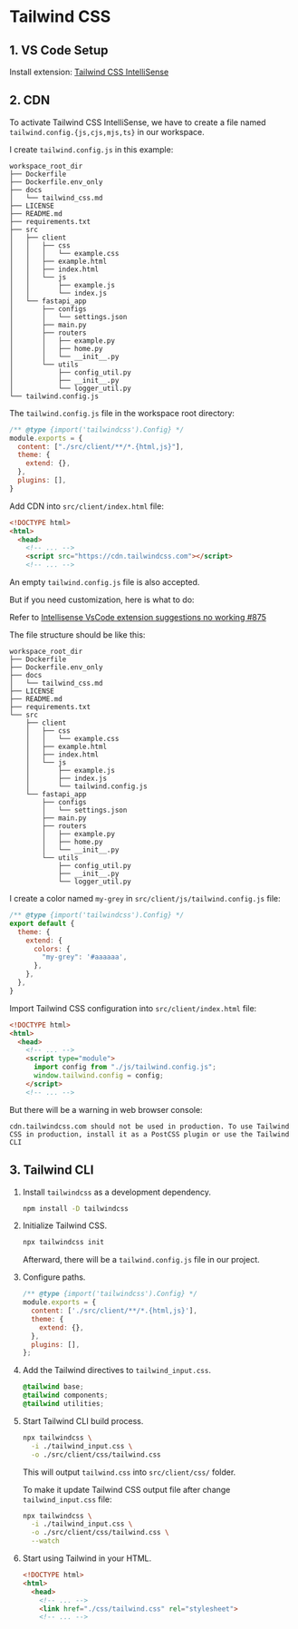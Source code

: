 # Tailwind CSS

## 1. VS Code Setup

Install extension: [Tailwind CSS IntelliSense](https://marketplace.visualstudio.com/items?itemName=bradlc.vscode-tailwindcss)

## 2. CDN

To activate Tailwind CSS IntelliSense, we have to create a file named
`tailwind.config.{js,cjs,mjs,ts}` in our workspace.

I create `tailwind.config.js` in this example:

  ```text
  workspace_root_dir
  ├── Dockerfile
  ├── Dockerfile.env_only
  ├── docs
  │   └── tailwind_css.md
  ├── LICENSE
  ├── README.md
  ├── requirements.txt
  ├── src
  │   ├── client
  │   │   ├── css
  │   │   │   └── example.css
  │   │   ├── example.html
  │   │   ├── index.html
  │   │   └── js
  │   │       ├── example.js
  │   │       └── index.js
  │   └── fastapi_app
  │       ├── configs
  │       │   └── settings.json
  │       ├── main.py
  │       ├── routers
  │       │   ├── example.py
  │       │   ├── home.py
  │       │   └── __init__.py
  │       └── utils
  │           ├── config_util.py
  │           ├── __init__.py
  │           └── logger_util.py
  └── tailwind.config.js
  ```

  The `tailwind.config.js` file in the workspace root directory:

  ```js
  /** @type {import('tailwindcss').Config} */
  module.exports = {
    content: ["./src/client/**/*.{html,js}"],
    theme: {
      extend: {},
    },
    plugins: [],
  }
  ```

  Add CDN into `src/client/index.html` file:

  ```html
  <!DOCTYPE html>
  <html>
    <head>
      <!-- ... -->
      <script src="https://cdn.tailwindcss.com"></script>
      <!-- ... -->
  ```

  An empty `tailwind.config.js` file is also accepted.

But if you need customization, here is what to do:

  Refer to [Intellisense VsCode extension suggestions no working #875](https://github.com/tailwindlabs/tailwindcss-intellisense/issues/875)

  The file structure should be like this:

  ```text
  workspace_root_dir
  ├── Dockerfile
  ├── Dockerfile.env_only
  ├── docs
  │   └── tailwind_css.md
  ├── LICENSE
  ├── README.md
  ├── requirements.txt
  └── src
      ├── client
      │   ├── css
      │   │   └── example.css
      │   ├── example.html
      │   ├── index.html
      │   └── js
      │       ├── example.js
      │       ├── index.js
      │       └── tailwind.config.js
      └── fastapi_app
          ├── configs
          │   └── settings.json
          ├── main.py
          ├── routers
          │   ├── example.py
          │   ├── home.py
          │   └── __init__.py
          └── utils
              ├── config_util.py
              ├── __init__.py
              └── logger_util.py
  ```

  I create a color named `my-grey` in `src/client/js/tailwind.config.js` file:

  ```js
  /** @type {import('tailwindcss').Config} */
  export default {
    theme: {
      extend: {
        colors: {
          "my-grey": '#aaaaaa',
        },
      },
    },
  }
  ```

  Import Tailwind CSS configuration into `src/client/index.html` file:

  ```html
  <!DOCTYPE html>
  <html>
    <head>
      <!-- ... -->
      <script type="module">
        import config from "./js/tailwind.config.js";
        window.tailwind.config = config;
      </script>
      <!-- ... -->
  ```

But there will be a warning in web browser console:

```text
cdn.tailwindcss.com should not be used in production. To use Tailwind CSS in production, install it as a PostCSS plugin or use the Tailwind CLI
```

## 3. Tailwind CLI

1. Install `tailwindcss` as a development dependency.

    ```bash
    npm install -D tailwindcss
    ```

2. Initialize Tailwind CSS.

    ```bash
    npx tailwindcss init
    ```

    Afterward, there will be a `tailwind.config.js` file in our project.

3. Configure paths.

    ```js
    /** @type {import('tailwindcss').Config} */
    module.exports = {
      content: ['./src/client/**/*.{html,js}'],
      theme: {
        extend: {},
      },
      plugins: [],
    };
    ```

4. Add the Tailwind directives to `tailwind_input.css`.

    ```css
    @tailwind base;
    @tailwind components;
    @tailwind utilities;
    ```

5. Start Tailwind CLI build process.

    ```bash
    npx tailwindcss \
      -i ./tailwind_input.css \
      -o ./src/client/css/tailwind.css
    ```

    This will output `tailwind.css` into `src/client/css/` folder.

    To make it update Tailwind CSS output file after change
    `tailwind_input.css` file:

    ```bash
    npx tailwindcss \
      -i ./tailwind_input.css \
      -o ./src/client/css/tailwind.css \
      --watch
    ```

6. Start using Tailwind in your HTML.

    ```html
    <!DOCTYPE html>
    <html>
      <head>
        <!-- ... -->
        <link href="./css/tailwind.css" rel="stylesheet">
        <!-- ... -->
    ```
